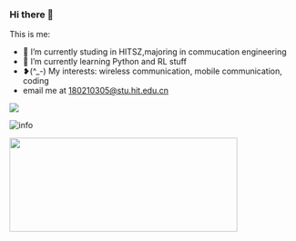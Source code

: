 ### Hi there 👋



This is me:

- 🔭 I’m currently studing in <span class = "mark" >HITSZ</span>,majoring in commucation engineering
- 🌱 I’m currently learning Python and RL stuff
- ❥(^_-) My interests: wireless communication, mobile communication, coding
- email me at 180210305@stu.hit.edu.cn


![](https://visitor-badge.glitch.me/badge?page_id=wang-ting000.readme)

![info](https://github-readme-stats.vercel.app/api?username=wang-ting000&show_icons=true&count_private=true&hide=prs&theme=tokyonight)

   <img height="165" width="400" src="https://github-readme-stats.vercel.app/api/top-langs/?username=wang-ting000&layout=compact&langs_count=6&hide_border=true&hide=CSS" />
</a>
